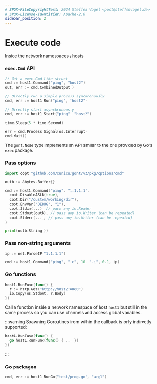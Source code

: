 ```yaml
---
# SPDX-FileCopyrightText: 2024 Steffen Vogel <post@steffenvogel.de>
# SPDX-License-Identifier: Apache-2.0
sidebar_position: 2
---
```


# Execute code

Inside the network namespaces / hosts


### `exec.Cmd` API

```go
// Get a exec.Cmd-like struct
cmd := host1.Command("ping", "host2")
out, err := cmd.CombinedOutput()

// Directly run a simple process synchronously
cmd, err := host1.Run("ping", "host2")

// Directly start asynchronously
cmd, err := host1.Start("ping", "host2")

time.Sleep(5 * time.Second)

err = cmd.Process.Signal(os.Interrupt)
cmd.Wait()
```

The `gont.Node` type implements an API similar to the one provided by Go's
`exec` package.


### Pass options

```go
import copt "github.com/cunicu/gont/v2/pkg/options/cmd"

outb := &bytes.Buffer{}

cmd := host1.Command("ping", "1.1.1.1",
  copt.DisableASLR(true),
  copt.Dir("/custom/working/dir"),
  copt.EnvVar("DEBUG", "1"),
  copt.Stdin(...), // pass any io.Reader
  copt.Stdout(outb), // pass any io.Writer (can be repeated)
  copt.Stderr(...), // pass any io.Writer (can be repeated)
)

print(outb.String())
```

### Pass non-string arguments

```go
ip := net.ParseIP("1.1.1.1")

cmd := host1.Command("ping", "-c", 10, "-i", 0.1, ip)
```


### Go functions

```go
host1.RunFunc(func() {
  r := http.Get("http://host2:8080")
  io.Copy(os.Stdout, r.Body)
})
```

Call a function inside a network namespace of host `host1` but still
in the same process so you can use channels and access global variables.

:::warning
Spawning Goroutines from within the callback is only indirectly supported:


```go
host1.RunFunc(func() {
  go host1.RunFunc(func() { ... })
})
```
:::


### Go packages

```go
cmd, err := host1.RunGo("test/prog.go", "arg1")
```

